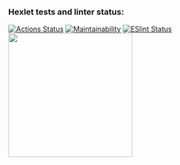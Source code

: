 ### Hexlet tests and linter status:
[![Actions Status](https://github.com/xaarxus/frontend-project-lvl1/workflows/hexlet-check/badge.svg)](https://github.com/xaarxus/frontend-project-lvl1/actions)
[![Maintainability](https://api.codeclimate.com/v1/badges/f3af10c6ac173c930d23/maintainability)](https://codeclimate.com/github/xaarxus/frontend-project-lvl1/maintainability)
[![ESlint Status](https://github.com/xaarxus/frontend-project-lvl1/workflows/ESlint/badge.svg)](https://github.com/xaarxus/frontend-project-lvl1/actions/Eslint)
<a href="https://asciinema.org/a/5lggjG8OacxbAPmfTqNVIfCqx"><img src="https://asciinema.org/a/5lggjG8OacxbAPmfTqNVIfCqx.png" width="250"/></a>


